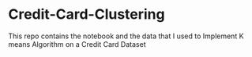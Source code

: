 # Credit-Card-Clustering
This repo contains the notebook and the data that I used to Implement K means Algorithm on a Credit Card Dataset
